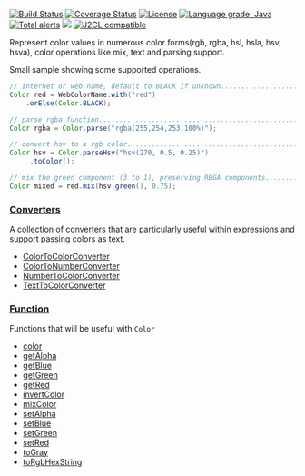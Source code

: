 [![Build Status](https://github.com/mP1/walkingkooka-color/actions/workflows/build.yaml/badge.svg)](https://github.com/mP1/walkingkooka-color/actions/workflows/build.yaml/badge.svg)
[![Coverage Status](https://coveralls.io/repos/github/mP1/walkingkooka-color/badge.svg?branch=master)](https://coveralls.io/github/mP1/walkingkooka-color?branch=master)
[![License](https://img.shields.io/badge/License-Apache%202.0-blue.svg)](https://opensource.org/licenses/Apache-2.0)
[![Language grade: Java](https://img.shields.io/lgtm/grade/java/g/mP1/walkingkooka-color.svg?logo=lgtm&logoWidth=18)](https://lgtm.com/projects/g/mP1/walkingkooka-color/context:java)
[![Total alerts](https://img.shields.io/lgtm/alerts/g/mP1/walkingkooka-color.svg?logo=lgtm&logoWidth=18)](https://lgtm.com/projects/g/mP1/walkingkooka-color/alerts/)
![](https://tokei.rs/b1/github/mP1/walkingkooka-color)
[![J2CL compatible](https://img.shields.io/badge/J2CL-compatible-brightgreen.svg)](https://github.com/mP1/j2cl-central)



Represent color values in numerous color forms(rgb, rgba, hsl, hsla, hsv, hsva), color operations like mix, text and parsing support.

Small sample showing some supported operations.


```java
// internet or web name, default to BLACK if unknown....................
Color red = WebColorName.with("red")
	.orElse(Color.BLACK);

// parse rgba function....................................................
Color rgba = Color.parse("rgba(255,254,253,100%)");

// convert hsv to a rgb color.............................................
Color hsv = Color.parseHsv("hsv(270, 0.5, 0.25)")
     .toColor();

// mix the green component (3 to 1), preserving RBGA components...........
Color mixed = red.mix(hsv.green(), 0.75);

```

### [Converters](https://github.com/mP1/walkingkooka-convert/blob/master/src/main/java/walkingkooka/convert/Converter.java)

A collection of converters that are particularly useful within expressions and support passing colors as text.

- [ColorToColorConverter](https://github.com/mP1/walkingkooka-color/blob/master/src/main/java/walkingkooka/color/convert/ColorToColorConverter.java)
- [ColorToNumberConverter](https://github.com/mP1/walkingkooka-color/blob/master/src/main/java/walkingkooka/color/convert/ColorToNumberConverter.java)
- [NumberToColorConverter](https://github.com/mP1/walkingkooka-color/blob/master/src/main/java/walkingkooka/color/convert/NumberToColorConverter.java)
- [TextToColorConverter](https://github.com/mP1/walkingkooka-color/blob/master/src/main/java/walkingkooka/color/convert/TextToColorConverter.java)

### [Function](https://github.com/mP1/walkingkooka-convert/blob/master/src/main/java/walkingkooka/convert/Converter.java)

Functions that will be useful with `Color`

- [color](https://github.com/mP1/walkingkooka-color/blob/master/src/main/java/walkingkooka/color/expression/function/ColorExpressionFunctionColor.java)
- [getAlpha](https://github.com/mP1/walkingkooka-color/blob/master/src/main/java/walkingkooka/color/expression/function/ColorExpressionFunctionGetAlpha.java)
- [getBlue](https://github.com/mP1/walkingkooka-color/blob/master/src/main/java/walkingkooka/color/expression/function/ColorExpressionFunctionGetBlue.java)
- [getGreen](https://github.com/mP1/walkingkooka-color/blob/master/src/main/java/walkingkooka/color/expression/function/ColorExpressionFunctionGetGreen.java)
- [getRed](https://github.com/mP1/walkingkooka-color/blob/master/src/main/java/walkingkooka/color/expression/function/ColorExpressionFunctionGetRed.java)
- [invertColor](https://github.com/mP1/walkingkooka-color/blob/master/src/main/java/walkingkooka/color/expression/function/ColorExpressionFunctionInvertColor.java)
- [mixColor](https://github.com/mP1/walkingkooka-color/blob/master/src/main/java/walkingkooka/color/expression/function/ColorExpressionFunctionMixColor.java)
- [setAlpha](https://github.com/mP1/walkingkooka-color/blob/master/src/main/java/walkingkooka/color/expression/function/ColorExpressionFunctionSetAlpha.java)
- [setBlue](https://github.com/mP1/walkingkooka-color/blob/master/src/main/java/walkingkooka/color/expression/function/ColorExpressionFunctionSetBlue.java)
- [setGreen](https://github.com/mP1/walkingkooka-color/blob/master/src/main/java/walkingkooka/color/expression/function/ColorExpressionFunctionSetGreen.java)
- [setRed](https://github.com/mP1/walkingkooka-color/blob/master/src/main/java/walkingkooka/color/expression/function/ColorExpressionFunctionSetRed.java)
- [toGray](https://github.com/mP1/walkingkooka-color/blob/master/src/main/java/walkingkooka/color/expression/function/ColorExpressionFunctionRgbColorToGray.java)
- [toRgbHexString](https://github.com/mP1/walkingkooka-color/blob/master/src/main/java/walkingkooka/color/expression/function/ColorExpressionFunctionToRgbHexString.java)
